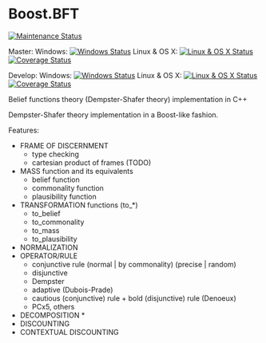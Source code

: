 Boost.BFT
======

[![Maintenance Status](http://stillmaintained.com/mkurdej/bft.png)](http://stillmaintained.com/mkurdej/bft)

Master:
Windows: [![Windows Status](http://img.shields.io/appveyor/ci/mkurdej/bft.svg?branch=master)](https://ci.appveyor.com/project/mkurdej/bft)
Linux & OS X: [![Linux & OS X Status](https://travis-ci.org/mkurdej/bft.svg?branch=master)](https://travis-ci.org/mkurdej/bft)
[![Coverage Status](https://coveralls.io/repos/mkurdej/bft/badge.png?branch=master)](https://coveralls.io/r/mkurdej/bft?branch=master)

Develop:
Windows: [![Windows Status](http://img.shields.io/appveyor/ci/mkurdej/bft.svg?branch=develop)](https://ci.appveyor.com/project/mkurdej/bft)
Linux & OS X: [![Linux & OS X Status](https://travis-ci.org/mkurdej/bft.svg?branch=develop)](https://travis-ci.org/mkurdej/bft)
[![Coverage Status](https://coveralls.io/repos/mkurdej/bft/badge.png?branch=develop)](https://coveralls.io/r/mkurdej/bft?branch=develop)

Belief functions theory (Dempster-Shafer theory) implementation in C++

Dempster-Shafer theory implementation in a Boost-like fashion.

Features:
* FRAME OF DISCERNMENT
    * type checking
    * cartesian product of frames (TODO)
* MASS function and its equivalents
    * belief function
    * commonality function
    * plausibility function
* TRANSFORMATION functions (to_*)
    * to_belief
    * to_commonality
    * to_mass
    * to_plausibility
* NORMALIZATION
* OPERATOR/RULE
    * conjunctive rule (normal | by commonality) (precise | random)
    * disjunctive
    * Dempster
    * adaptive (Dubois-Prade)
    * cautious (conjunctive) rule + bold (disjunctive) rule (Denoeux)
    * PCx5, others
* DECOMPOSITION
    * 
* DISCOUNTING
* CONTEXTUAL DISCOUNTING
